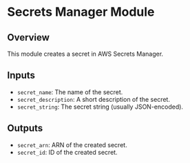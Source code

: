# Secrets Manager Module

## Overview

This module creates a secret in AWS Secrets Manager.

## Inputs

* `secret_name`: The name of the secret.
* `secret_description`: A short description of the secret.
* `secret_string`: The secret string (usually JSON-encoded).

## Outputs

* `secret_arn`: ARN of the created secret.
* `secret_id`: ID of the created secret.
